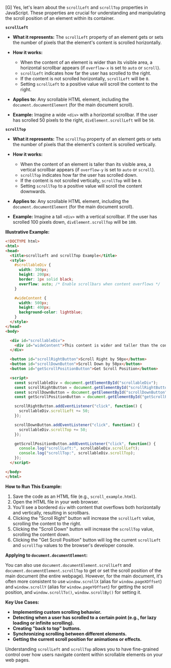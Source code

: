 [G] Yes, let's learn about the `scrollLeft` and `scrollTop` properties in JavaScript. These properties are crucial for understanding and manipulating the scroll position of an element within its container.

**`scrollLeft`**

* **What it represents:** The `scrollLeft` property of an element gets or sets the number of pixels that the element's content is scrolled horizontally.

* **How it works:**
    * When the content of an element is wider than its visible area, a horizontal scrollbar appears (if `overflow-x` is set to `auto` or `scroll`).
    * `scrollLeft` indicates how far the user has scrolled to the right.
    * If the content is not scrolled horizontally, `scrollLeft` will be `0`.
    * Setting `scrollLeft` to a positive value will scroll the content to the right.

* **Applies to:** Any scrollable HTML element, including the `document.documentElement` (for the main document scroll).

* **Example:** Imagine a wide `<div>` with a horizontal scrollbar. If the user has scrolled 50 pixels to the right, `divElement.scrollLeft` will be `50`.

**`scrollTop`**

* **What it represents:** The `scrollTop` property of an element gets or sets the number of pixels that the element's content is scrolled vertically.

* **How it works:**
    * When the content of an element is taller than its visible area, a vertical scrollbar appears (if `overflow-y` is set to `auto` or `scroll`).
    * `scrollTop` indicates how far the user has scrolled down.
    * If the content is not scrolled vertically, `scrollTop` will be `0`.
    * Setting `scrollTop` to a positive value will scroll the content downwards.

* **Applies to:** Any scrollable HTML element, including the `document.documentElement` (for the main document scroll).

* **Example:** Imagine a tall `<div>` with a vertical scrollbar. If the user has scrolled 100 pixels down, `divElement.scrollTop` will be `100`.

**Illustrative Example:**

```html
<!DOCTYPE html>
<html>
<head>
  <title>scrollLeft and scrollTop Example</title>
  <style>
    #scrollableDiv {
      width: 300px;
      height: 200px;
      border: 1px solid black;
      overflow: auto; /* Enable scrollbars when content overflows */
    }

    #wideContent {
      width: 500px;
      height: 400px;
      background-color: lightblue;
    }
  </style>
</head>
<body>

  <div id="scrollableDiv">
    <div id="wideContent">This content is wider and taller than the container.</div>
  </div>

  <button id="scrollRightButton">Scroll Right by 50px</button>
  <button id="scrollDownButton">Scroll Down by 50px</button>
  <button id="getScrollPositionButton">Get Scroll Position</button>

  <script>
    const scrollableDiv = document.getElementById("scrollableDiv");
    const scrollRightButton = document.getElementById("scrollRightButton");
    const scrollDownButton = document.getElementById("scrollDownButton");
    const getScrollPositionButton = document.getElementById("getScrollPositionButton");

    scrollRightButton.addEventListener("click", function() {
      scrollableDiv.scrollLeft += 50;
    });

    scrollDownButton.addEventListener("click", function() {
      scrollableDiv.scrollTop += 50;
    });

    getScrollPositionButton.addEventListener("click", function() {
      console.log("scrollLeft:", scrollableDiv.scrollLeft);
      console.log("scrollTop:", scrollableDiv.scrollTop);
    });
  </script>

</body>
</html>
```

**How to Run This Example:**

1.  Save the code as an HTML file (e.g., `scroll_example.html`).
2.  Open the HTML file in your web browser.
3.  You'll see a bordered `div` with content that overflows both horizontally and vertically, resulting in scrollbars.
4.  Clicking the "Scroll Right" button will increase the `scrollLeft` value, scrolling the content to the right.
5.  Clicking the "Scroll Down" button will increase the `scrollTop` value, scrolling the content down.
6.  Clicking the "Get Scroll Position" button will log the current `scrollLeft` and `scrollTop` values to the browser's developer console.

**Applying to `document.documentElement`:**

You can also use `document.documentElement.scrollLeft` and `document.documentElement.scrollTop` to get or set the scroll position of the main document (the entire webpage). However, for the main document, it's often more consistent to use `window.scrollX` (alias for `window.pageXOffset`) and `window.scrollY` (alias for `window.pageYOffset`) for getting the scroll position, and `window.scrollTo()`, `window.scrollBy()` for setting it.

**Key Use Cases:**

* **Implementing custom scrolling behavior.**
* **Detecting when a user has scrolled to a certain point (e.g., for lazy loading or infinite scrolling).**
* **Creating "back to top" buttons.**
* **Synchronizing scrolling between different elements.**
* **Getting the current scroll position for animations or effects.**

Understanding `scrollLeft` and `scrollTop` allows you to have fine-grained control over how users navigate content within scrollable elements on your web pages.
